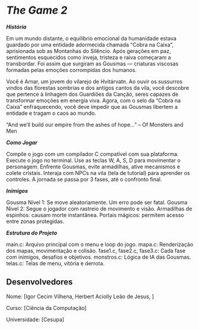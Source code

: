 # *The Game 2*

***História***

Em um mundo distante, o equilíbrio emocional da humanidade estava guardado por uma entidade adormecida chamada “Cobra na Caixa”, aprisionada sob as Montanhas do Silêncio. Após gerações em paz, sentimentos esquecidos como inveja, tristeza e raiva começaram a transbordar. Foi assim que surgiram as Gousmas — criaturas viscosas formadas pelas emoções corrompidas dos humanos.

Você é Arnar, um jovem do vilarejo de Hvitárvatn. Ao ouvir os sussurros vindos das florestas sombrias e dos antigos cantos da vila, você descobre que pertence à linhagem dos Guardiões da Canção, seres capazes de transformar emoções em energia viva. Agora, com o selo da “Cobra na Caixa” enfraquecendo, você deve impedir que as Gousmas libertem a entidade e tragam o caos ao mundo.

“And we’ll build our empire from the ashes of hope…” – Of Monsters and Men

***Como Jogar***

Compile o jogo com um compilador C compatível com sua plataforma.
Execute o jogo no terminal.
Use as teclas W, A, S, D para movimentar o personagem.
Enfrente Gousmas, evite armadilhas, ative mecanismos e colete cristais.
Interaja com NPCs na vila (tela de tutorial) para aprender os controles.
A jornada se passa por 3 fases, até o confronto final.

***Inimigos***

Gousma Nível 1: Se move aleatoriamente. Um erro pode ser fatal.
Gousma Nível 2: Segue o jogador com rastreio de movimento e visão.
Armadilhas de espinhos: causam morte instantânea.
Portais mágicos: permitem acesso entre zonas protegidas.

***Estrutura do Projeto***

main.c: Arquivo principal com o menu e loop do jogo.
mapa.c: Renderização dos mapas, movimentação e colisão.
fase1.c, fase2.c, fase3.c: Cada fase com inimigos, desafios e objetivos.
monstros.c: Lógica de IA das Gousmas.
telas.c: Telas de menu, vitória e derrota.


Desenvolvedores
--------------------------------------------------------------------------------------------

Nome: [Igor Cecim Vilhena, Herbert Aciolly Leão de Jesus, ]

Curso: [Ciência da Computação]

Universidade: [Cesupa]
